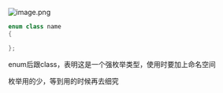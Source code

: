 
![image.png](https://yaaame-1317851743.cos.ap-beijing.myqcloud.com/20240501214512.png)


```cpp
enum class name
{

};
```

enum后跟class，表明这是一个强枚举类型，使用时要加上命名空间

枚举用的少，等到用的时候再去细究
